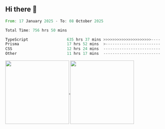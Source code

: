 ## Hi there 👋
<!--START_SECTION:waka-->

```rust
From: 17 January 2025 - To: 08 October 2025

Total Time: 756 hrs 50 mins

TypeScript                 635 hrs 37 mins >>>>>>>>>>>>>>>>>>>>>----   82.75 %
Prisma                     17 hrs 52 mins  >------------------------   02.33 %
CSS                        12 hrs 24 mins  -------------------------   01.62 %
Other                      11 hrs 17 mins  -------------------------   01.47 %
```

<!--END_SECTION:waka-->

<a href="https://github.com/anuraghazra/github-readme-stats">
  <img height=200 align="center" src="https://github-readme-stats.vercel.app/api/top-langs/?username=paulgeorge35&layout=donut&langs_count=5&theme=transparent" />
</a>
<a href="https://github.com/anuraghazra/convoychat">
  <img height=200 align="center" src="https://github-readme-stats.vercel.app/api?username=paulgeorge35&show_icons=true&show=prs_merged&theme=transparent&rank_icon=github" />
</a>
